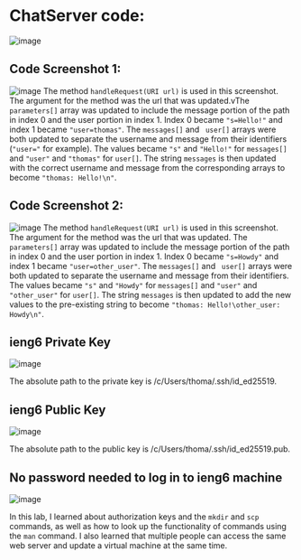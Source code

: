 # ChatServer code:
![image](https://github.com/thomas-rocha/cse15l-lab-reports/assets/156377384/2ae21cfe-35aa-43b4-9acd-fd533c5870d1)

## Code Screenshot 1:
![image](https://github.com/thomas-rocha/cse15l-lab-reports/assets/156377384/6149d0b1-14bb-44c5-86b2-a9e8f1467c94)
The method `handleRequest(URI url)` is used in this screenshot. The argument for the method was the url that was updated.vThe `parameters[]` array was updated to include the message portion of the path in index 0 and the user portion in index 1. Index 0 became `"s=Hello!"` and index 1 became `"user=thomas"`. The `messages[]` and ` user[]` arrays were both updated to separate the username and message from their identifiers (`"user="` for example). The values became `"s"` and `"Hello!"` for `messages[]` and `"user"` and `"thomas"` for `user[]`. The string `messages` is then updated with the correct username and message from the corresponding arrays to become `"thomas: Hello!\n"`.

## Code Screenshot 2:
![image](https://github.com/thomas-rocha/cse15l-lab-reports/assets/156377384/1db65427-da85-4750-b245-65cbcc7f9848)
The method `handleRequest(URI url)` is used in this screenshot. The argument for the method was the url that was updated. The `parameters[]` array was updated to include the message portion of the path in index 0 and the user portion in index 1. Index 0 became `"s=Howdy"` and index 1 became `"user=other_user"`. The `messages[]` and ` user[]` arrays were both updated to separate the username and message from their identifiers. The values became `"s"` and `"Howdy"` for `messages[]` and `"user"` and `"other_user"` for `user[]`. The string `messages` is then updated to add the new values to the pre-existing string to become `"thomas: Hello!\other_user: Howdy\n"`.

## ieng6 Private Key
![image](https://github.com/thomas-rocha/cse15l-lab-reports/assets/156377384/3c6bdc05-7ff5-4a72-b113-0f05bafd8fc3)

The absolute path to the private key is /c/Users/thoma/.ssh/id_ed25519.

## ieng6 Public Key
![image](https://github.com/thomas-rocha/cse15l-lab-reports/assets/156377384/629f2064-8bff-410f-9a8c-bc6d520a3750)

The absolute path to the public key is /c/Users/thoma/.ssh/id_ed25519.pub.


## No password needed to log in to ieng6 machine
![image](https://github.com/thomas-rocha/cse15l-lab-reports/assets/156377384/32b4a866-b5d8-46bb-9004-441b1959cb2d)

In this lab, I learned about authorization keys and the `mkdir` and `scp` commands, as well as how to look up the functionality of commands using the `man` command. I also learned that multiple people can access the same web server and update a virtual machine at the same time. 
